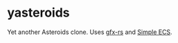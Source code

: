 # yasteroids
Yet another Asteroids clone. Uses [gfx-rs](https://github.com/gfx-rs/gfx-rs) and [Simple ECS](https://github.com/kvark/simplecs).
